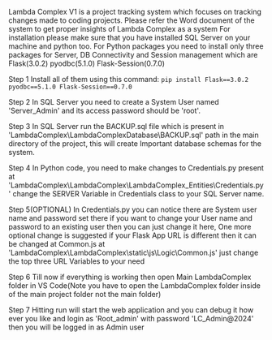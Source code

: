 Lambda Complex V1 is a project tracking system which focuses on tracking changes made to coding projects.
Please refer the Word document of the system to get proper insights of Lambda Complex as a system
For installation please make sure that you have installed SQL Server on your machine and python too.
For Python packages you need to install only three packages for Server, DB Connectivity and Session management which are 
Flask(3.0.2)
pyodbc(5.1.0)
Flask-Session(0.7.0)

Step 1 Install all of them using this command:
`pip install Flask==3.0.2 pyodbc==5.1.0 Flask-Session==0.7.0`

Step 2 In SQL Server you need to create a System User named 'Server_Admin' and its access password should be 'root'.

Step 3 In SQL Server run the BACKUP.sql file which is present in 'LambdaComplex\LambdaComplexDatabase\BACKUP.sql' path in the main directory of the project, this will create Important database schemas for the system.

Step 4 In Python code, you need to make changes to Credentials.py present at 'LambdaComplex\LambdaComplex\LambdaComplex_Entities\Credentials.py' change the SERVER Variable in Credentials class to your SQL Server name.

Step 5(OPTIONAL) In Credentials.py you can notice there are System user name and password set there if you want to change your User name and password to an existing user then you can just change it here, One more optional change is suggested if your Flask App URL is different then it can be changed at Common.js at 'LambdaComplex\LambdaComplex\static\js\Logic\Common.js' just change the top three URL Variables to your need

Step 6 Till now if everything is working then open Main LambdaComplex folder in VS Code(Note you have to open the LambdaComplex folder inside of the main project folder not the main folder)

Step 7 Hitting run will start the web application and you can debug it how ever you like and login as 'Root_admin' with password 'LC_Admin@2024' then you will be logged in as Admin user
